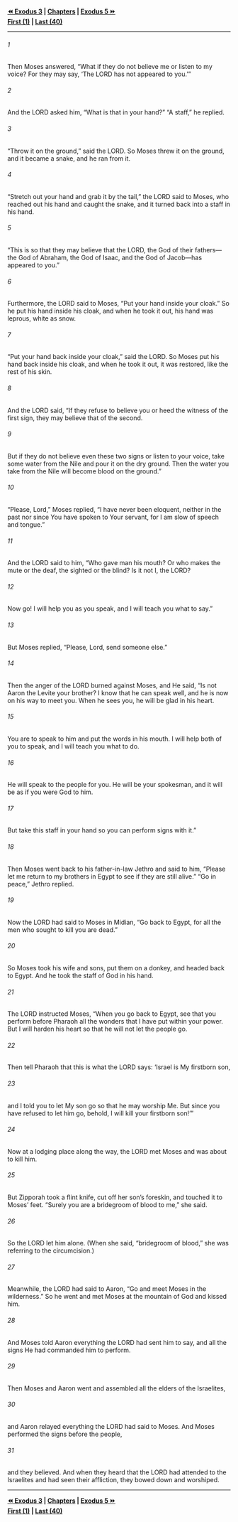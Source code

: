   
**[⏪ Exodus 3](./Exodus%203.md) | [Chapters](./_index.md) | [Exodus 5 ⏩](./Exodus%205.md)**  
**[First (1)](./Exodus%201.md) | [Last (40)](./Exodus%2040.md)**  
  
---  
  
###### 1  
Then Moses answered, “What if they do not believe me or listen to my voice? For they may say, ‘The LORD has not appeared to you.’”  
  
###### 2  
And the LORD asked him, “What is that in your hand?” “A staff,” he replied.  
  
###### 3  
“Throw it on the ground,” said the LORD. So Moses threw it on the ground, and it became a snake, and he ran from it.  
  
###### 4  
“Stretch out your hand and grab it by the tail,” the LORD said to Moses, who reached out his hand and caught the snake, and it turned back into a staff in his hand.  
  
###### 5  
“This is so that they may believe that the LORD, the God of their fathers—the God of Abraham, the God of Isaac, and the God of Jacob—has appeared to you.”  
  
###### 6  
Furthermore, the LORD said to Moses, “Put your hand inside your cloak.” So he put his hand inside his cloak, and when he took it out, his hand was leprous, white as snow.  
  
###### 7  
“Put your hand back inside your cloak,” said the LORD. So Moses put his hand back inside his cloak, and when he took it out, it was restored, like the rest of his skin.  
  
###### 8  
And the LORD said, “If they refuse to believe you or heed the witness of the first sign, they may believe that of the second.  
  
###### 9  
But if they do not believe even these two signs or listen to your voice, take some water from the Nile and pour it on the dry ground. Then the water you take from the Nile will become blood on the ground.”  
  
###### 10  
“Please, Lord,” Moses replied, “I have never been eloquent, neither in the past nor since You have spoken to Your servant, for I am slow of speech and tongue.”  
  
###### 11  
And the LORD said to him, “Who gave man his mouth? Or who makes the mute or the deaf, the sighted or the blind? Is it not I, the LORD?  
  
###### 12  
Now go! I will help you as you speak, and I will teach you what to say.”  
  
###### 13  
But Moses replied, “Please, Lord, send someone else.”  
  
###### 14  
Then the anger of the LORD burned against Moses, and He said, “Is not Aaron the Levite your brother? I know that he can speak well, and he is now on his way to meet you. When he sees you, he will be glad in his heart.  
  
###### 15  
You are to speak to him and put the words in his mouth. I will help both of you to speak, and I will teach you what to do.  
  
###### 16  
He will speak to the people for you. He will be your spokesman, and it will be as if you were God to him.  
  
###### 17  
But take this staff in your hand so you can perform signs with it.”  
  
###### 18  
Then Moses went back to his father-in-law Jethro and said to him, “Please let me return to my brothers in Egypt to see if they are still alive.” “Go in peace,” Jethro replied.  
  
###### 19  
Now the LORD had said to Moses in Midian, “Go back to Egypt, for all the men who sought to kill you are dead.”  
  
###### 20  
So Moses took his wife and sons, put them on a donkey, and headed back to Egypt. And he took the staff of God in his hand.  
  
###### 21  
The LORD instructed Moses, “When you go back to Egypt, see that you perform before Pharaoh all the wonders that I have put within your power. But I will harden his heart so that he will not let the people go.  
  
###### 22  
Then tell Pharaoh that this is what the LORD says: ‘Israel is My firstborn son,  
  
###### 23  
and I told you to let My son go so that he may worship Me. But since you have refused to let him go, behold, I will kill your firstborn son!’”  
  
###### 24  
Now at a lodging place along the way, the LORD met Moses and was about to kill him.  
  
###### 25  
But Zipporah took a flint knife, cut off her son’s foreskin, and touched it to Moses’ feet. “Surely you are a bridegroom of blood to me,” she said.  
  
###### 26  
So the LORD let him alone. (When she said, “bridegroom of blood,” she was referring to the circumcision.)  
  
###### 27  
Meanwhile, the LORD had said to Aaron, “Go and meet Moses in the wilderness.” So he went and met Moses at the mountain of God and kissed him.  
  
###### 28  
And Moses told Aaron everything the LORD had sent him to say, and all the signs He had commanded him to perform.  
  
###### 29  
Then Moses and Aaron went and assembled all the elders of the Israelites,  
  
###### 30  
and Aaron relayed everything the LORD had said to Moses. And Moses performed the signs before the people,  
  
###### 31  
and they believed. And when they heard that the LORD had attended to the Israelites and had seen their affliction, they bowed down and worshiped.  
  
  
---  
  
**[⏪ Exodus 3](./Exodus%203.md) | [Chapters](./_index.md) | [Exodus 5 ⏩](./Exodus%205.md)**  
**[First (1)](./Exodus%201.md) | [Last (40)](./Exodus%2040.md)**  
  

